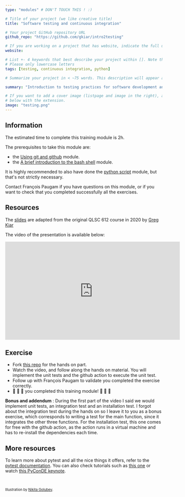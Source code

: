 ```yaml
---
type: "modules" # DON'T TOUCH THIS ! :)

# Title of your project (we like creative title)
title: "Software testing and continuous integration"

# Your project GitHub repository URL
github_repo: "https://github.com/gkiar/intro2testing"

# If you are working on a project that has website, indicate the full url including "https://" below or leave it empty.
website:

# List +- 4 keywords that best describe your project within []. Note that the project summary also involves a number of key words. Those are listed on top of the [github repository](https://github.com/PSY6983-2021/project_template), click `manage topics`.
# Please only lowercase letters
tags: [testing, continuous integration, python]

# Summarize your project in < ~75 words. This description will appear at the top of your page and on the list page with other projects..

summary: "Introduction to testing practices for software development and in particular continuous integration, with a guided hands-on example."

# If you want to add a cover image (listpage and image in the right), add it to your directory and indicate the name
# below with the extension.
image: "testing.png"
---
```

<!-- This is an html comment and this won't appear in the rendered page. You are now editing the "content" area, the core of your description. Everything that you can do in markdown is allowed below. We added a couple of comments to guide your through documenting your progress. -->

## Information

The estimated time to complete this training module is 2h.

The prerequisites to take this module are:
 * the [Using git and github](/modules/git_github) module.
 * the [A brief introduction to the bash shell](/modules/introduction_to_terminal) module.

It is highly recommended to also have done the [python script](/modules/python_scripts) module, but that's not strictly necessary.

Contact François Paugam if you have questions on this module, or if you want to check that you completed successfully all the exercises.

## Resources
The [slides](https://drive.google.com/file/d/1M3nr4D0-cPCjHjL23vk-BXth2TqHshtj/view?usp=sharing) are adapted from the original QLSC 612 course in 2020 by [Greg Kiar](https://twitter.com/g_kiar)

The video of the presentation is available below:
<iframe width="560" height="315" src="https://www.youtube.com/embed/TIPIap8rZyE" title="YouTube video player" frameborder="0" allow="accelerometer; autoplay; clipboard-write; encrypted-media; gyroscope; picture-in-picture; web-share" allowfullscreen></iframe>


## Exercise

 * Fork [this repo](https://github.com/FrancoisPgm/testing_CI_module) for the hands on part.
 * Watch the video, and follow along the hands on material. You will implement the unit tests and the github action to execute the unit test.
 * Follow up with François Paugam to validate you completed the exercise correctly.
 * :tada: :tada: :tada: you completed this training module! :tada: :tada: :tada:

 **Bonus and addendum** : During the first part of the video I said we would implement unit tests, an integration test and an installation test. I forgot about the integration test during the hands on so I leave it to you as a bonus exercise, which corresponds to writing a test for the main function, since it integrates the other three functions. For the installation test, this one comes for free with the github action, as the action runs in a virtual machine and has to re-install the dependencies each time. 

## More resources

To learn more about pytest and all the nice things it offers, refer to the [pytest documentation](https://docs.pytest.org/en/6.2.x/contents.html#toc). You can also check tutorials such as [this one](https://www.guru99.com/pytest-tutorial.html) or watch [this PyConDE keynote](https://www.youtube.com/watch?v=CMuSn9cofbI).

<br/>

<span style="font-size:0.8em;">Illustration by <a href="https://www.flaticon.com/authors/nikita-golubev">Nikita Golubev</a>.<span/>
